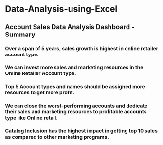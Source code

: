 # Data-Analysis-using-Excel
## Account Sales Data Analysis Dashboard - Summary

### Over a span of 5 years, sales growth is highest in online retailer account type.

### We can invest more sales and marketing resources in the Online Retailer Account type.

### Top 5 Account types and names should be assigned more resources to get more profit.

### We can close the worst-performing accounts and dedicate their sales and marketing resources to profitable accounts type like Online retail.

### Catalog Inclusion has the highest impact in getting top 10 sales as compared to other marketing programs.


